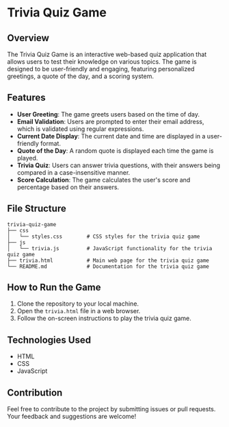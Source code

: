 # Trivia Quiz Game

## Overview
The Trivia Quiz Game is an interactive web-based quiz application that allows users to test their knowledge on various topics. The game is designed to be user-friendly and engaging, featuring personalized greetings, a quote of the day, and a scoring system.

## Features
- **User Greeting**: The game greets users based on the time of day.
- **Email Validation**: Users are prompted to enter their email address, which is validated using regular expressions.
- **Current Date Display**: The current date and time are displayed in a user-friendly format.
- **Quote of the Day**: A random quote is displayed each time the game is played.
- **Trivia Quiz**: Users can answer trivia questions, with their answers being compared in a case-insensitive manner.
- **Score Calculation**: The game calculates the user's score and percentage based on their answers.

## File Structure
```
trivia-quiz-game
├── css
│   └── styles.css        # CSS styles for the trivia quiz game
├── js
│   └── trivia.js         # JavaScript functionality for the trivia quiz game
├── trivia.html           # Main web page for the trivia quiz game
└── README.md             # Documentation for the trivia quiz game
```

## How to Run the Game
1. Clone the repository to your local machine.
2. Open the `trivia.html` file in a web browser.
3. Follow the on-screen instructions to play the trivia quiz game.

## Technologies Used
- HTML
- CSS
- JavaScript

## Contribution
Feel free to contribute to the project by submitting issues or pull requests. Your feedback and suggestions are welcome!
